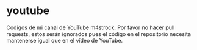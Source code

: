 # youtube
Codigos de mi canal de YouTube m4strock. Por favor no hacer pull requests, estos serán ignorados pues el código en el repositorio necesita mantenerse igual que en el vídeo de YouTube.
